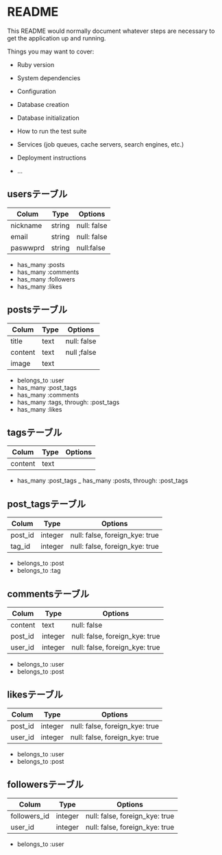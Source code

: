 # README

This README would normally document whatever steps are necessary to get the
application up and running.

Things you may want to cover:

* Ruby version

* System dependencies

* Configuration

* Database creation

* Database initialization

* How to run the test suite

* Services (job queues, cache servers, search engines, etc.)

* Deployment instructions

* ...

## usersテーブル
|Colum|Type|Options|
|-----|----|-------|
|nickname|string|null: false|
|email|string|null: false|
|paswwprd|string|null:false|

- has_many :posts
- has_many :comments
- has_many :followers
- has_many :likes


## postsテーブル
|Colum|Type|Options|
|-----|----|-------|
|title|text|null: false|
|content|text|null ;false|
|image|text||

- belongs_to :user
- has_many :post_tags
- has_many :comments
- has_many :tags, through:  :post_tags
- has_many :likes

## tagsテーブル
|Colum|Type|Options|
|-----|----|-------|
|content|text|

- has_many :post_tags
_ has_many :posts, through:  :post_tags

## post_tagsテーブル
|Colum|Type|Options|
|-----|----|-------|
|post_id|integer|null: false, foreign_kye: true|
|tag_id|integer|null: false, foreign_kye: true|

- belongs_to :post
- belongs_to :tag

## commentsテーブル
|Colum|Type|Options|
|-----|----|-------|
|content|text|null: false|
|post_id|integer|null: false, foreign_kye: true|
|user_id|integer|null: false, foreign_kye: true|

- belongs_to :user
- belongs_to :post

## likesテーブル
|Colum|Type|Options|
|-----|----|-------|
|post_id|integer|null: false, foreign_kye: true|
|user_id|integer|null: false, foreign_kye: true|

- belongs_to :user
- belongs_to :post

## followersテーブル
|Colum|Type|Options|
|-----|----|-------|
|followers_id|integer|null: false, foreign_kye: true|
|user_id|integer|null: false, foreign_kye: true|

- belongs_to :user